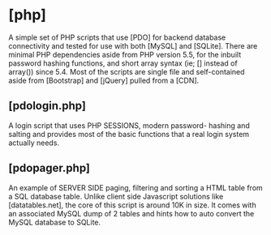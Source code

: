 # [php]

A simple set of PHP scripts that use [PDO] for backend database
connectivity and tested for use with both [MySQL] and [SQLite]. There
are minimal PHP dependencies aside from PHP version 5.5, for the inbuilt
password hashing functions, and short array syntax (ie; [] instead of
array()) since 5.4. Most of the scripts are single file and
self-contained aside from [Bootstrap] and [jQuery] pulled from a [CDN].

## [pdologin.php]

A login script that uses PHP SESSIONS, modern password- hashing and
salting and provides most of the basic functions that a real login
system actually needs.

## [pdopager.php]

An example of SERVER SIDE paging, filtering and sorting a HTML table
from a SQL database table. Unlike client side Javascript solutions like
[datatables.net], the core of this script is around 10K in size. It
comes with an associated MySQL dump of 2 tables and hints how to auto
convert the MySQL database to SQLite.
